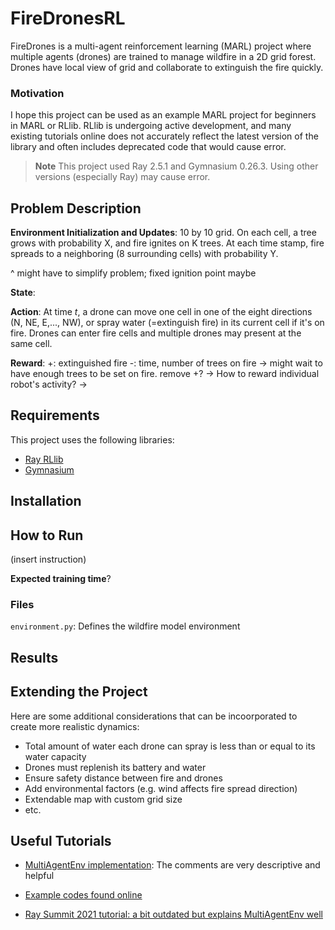 # FireDronesRL

FireDrones is a multi-agent reinforcement learning (MARL) project where multiple agents (drones) are trained to manage wildfire in a 2D grid forest. Drones have local view of grid and collaborate to extinguish the fire quickly.

### Motivation

I hope this project can be used as an example MARL project for beginners in MARL or RLlib. RLlib is undergoing active development, and many existing tutorials online does not accurately reflect the latest version of the library and often includes deprecated code that would cause error.

> **Note**
> This project used Ray 2.5.1 and Gymnasium 0.26.3. Using other versions (especially Ray) may cause error.

## Problem Description

**Environment Initialization and Updates**: 10 by 10 grid. On each cell, a tree grows with probability X, and fire ignites on K trees. At each time stamp, fire spreads to a neighboring (8 surrounding cells) with probability Y.

^ might have to simplify problem; fixed ignition point maybe

**State**:

**Action**: At time $t$, a drone can move one cell in one of the eight directions (N, NE, E,..., NW), or spray water (=extinguish fire) in its current cell if it's on fire. Drones can enter fire cells and multiple drones may present at the same cell.

**Reward**:
+: extinguished fire
-: time, number of trees on fire
-> might wait to have enough trees to be set on fire. remove +?
-> How to reward individual robot's activity?
->

## Requirements

This project uses the following libraries:

-   [Ray RLlib](https://docs.ray.io/en/latest/rllib/index.html)
-   [Gymnasium](https://gymnasium.farama.org/)

## Installation

## How to Run

(insert instruction)

**Expected training time**?

### Files

`environment.py`: Defines the wildfire model environment

## Results

## Extending the Project

Here are some additional considerations that can be incoorporated to create more realistic dynamics:

-   Total amount of water each drone can spray is less than or equal to its water capacity
-   Drones must replenish its battery and water
-   Ensure safety distance between fire and drones
-   Add environmental factors (e.g. wind affects fire spread direction)
-   Extendable map with custom grid size
-   etc.

## Useful Tutorials

-   [MultiAgentEnv implementation](https://docs.ray.io/en/latest/_modules/ray/rllib/env/multi_agent_env.html#main-content): The comments are very descriptive and helpful

-   [Example codes found online](./examples/)

-   [Ray Summit 2021 tutorial: a bit outdated but explains MultiAgentEnv well](https://github.com/sven1977/rllib_tutorials/blob/main/ray_summit_2021/tutorial_notebook.ipynb)
